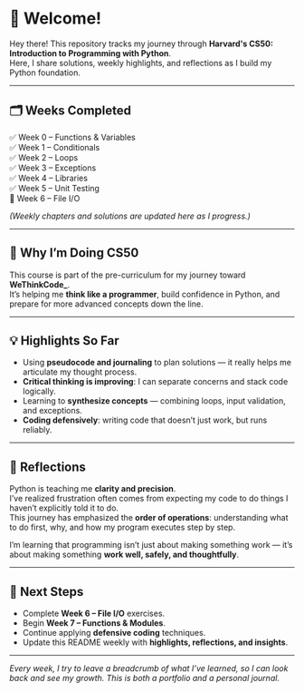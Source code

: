# 👋 Welcome!

Hey there! This repository tracks my journey through **Harvard's CS50: Introduction to Programming with Python**.  
Here, I share solutions, weekly highlights, and reflections as I build my Python foundation.

---

## 🗂️ Weeks Completed

✅ Week 0 – Functions & Variables  
✅ Week 1 – Conditionals  
✅ Week 2 – Loops  
✅ Week 3 – Exceptions  
✅ Week 4 – Libraries  
✅ Week 5 – Unit Testing  
🚧 Week 6 – File I/O  

*(Weekly chapters and solutions are updated here as I progress.)*

---

## 🚀 Why I’m Doing CS50

This course is part of the pre-curriculum for my journey toward **WeThinkCode_**.  
It’s helping me **think like a programmer**, build confidence in Python, and prepare for more advanced concepts down the line.

---

## 💡 Highlights So Far

- Using **pseudocode and journaling** to plan solutions — it really helps me articulate my thought process.  
- **Critical thinking is improving**: I can separate concerns and stack code logically.  
- Learning to **synthesize concepts** — combining loops, input validation, and exceptions.  
- **Coding defensively**: writing code that doesn’t just work, but runs reliably.

---

## 🤔 Reflections

Python is teaching me **clarity and precision**.  
I’ve realized frustration often comes from expecting my code to do things I haven’t explicitly told it to do.  
This journey has emphasized the **order of operations**: understanding what to do first, why, and how my program executes step by step.  

I’m learning that programming isn’t just about making something work — it’s about making something **work well, safely, and thoughtfully**.

---

## 🔭 Next Steps

- Complete **Week 6 – File I/O** exercises.  
- Begin **Week 7 – Functions & Modules**.  
- Continue applying **defensive coding** techniques.  
- Update this README weekly with **highlights, reflections, and insights**.  

---

*Every week, I try to leave a breadcrumb of what I’ve learned, so I can look back and see my growth. This is both a portfolio and a personal journal.*
